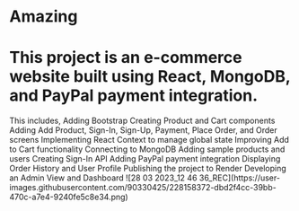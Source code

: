 # Amazing
<h1>This project is an e-commerce website built using React, MongoDB, and PayPal payment integration.</h1>
  This includes,
Adding Bootstrap
Creating Product and Cart components
Adding Add Product, Sign-In, Sign-Up, Payment, Place Order, and Order screens
Implementing React Context to manage global state
Improving Add to Cart functionality
Connecting to MongoDB
Adding sample products and users
Creating Sign-In API
Adding PayPal payment integration
Displaying Order History and User Profile
Publishing the project to Render
Developing an Admin View and Dashboard
![28 03 2023_12 46 36_REC](https://user-images.githubusercontent.com/90330425/228158372-dbd2f4cc-39bb-470c-a7e4-9240fe5c8e34.png)
